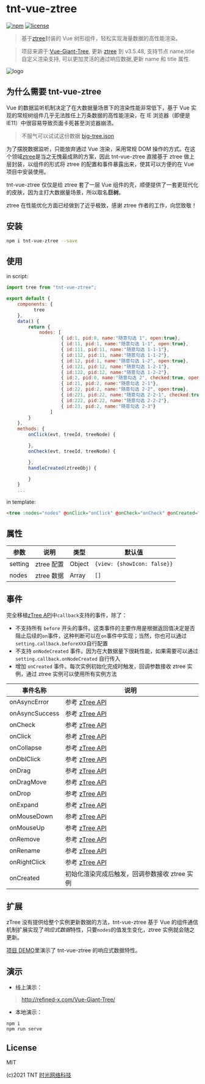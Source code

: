 # tnt-vue-ztree

[![npm](https://img.shields.io/npm/v/tnt-vue-ztree.svg)](https://www.npmjs.com/package/tnt-vue-ztree/) [![license](https://img.shields.io/github/license/tower1229/vue-giant-tree.svg)]()

> 基于[ztree](https://github.com/zTree/zTree_v3)封装的 Vue 树形组件，轻松实现海量数据的高性能渲染。

> 项目来源于:[Vue-Giant-Tree](https://github.com/tower1229/Vue-Giant-Tree), 更新 [ztree](https://github.com/zTree/zTree_v3) 到 v3.5.48, 支持节点 name,title 自定义渲染支持, 可以更加灵活的通过响应数据,更新 name 和 title 属性.

![logo](./docs/img/index.png)

## 为什么需要 tnt-vue-ztree

Vue 的数据监听机制决定了在大数据量场景下的渲染性能非常低下，基于 Vue 实现的常规树组件几乎无法胜任上万条数据的高性能渲染，在 IE 浏览器（即便是 IE11）中很容易导致页面卡死甚至浏览器崩溃。

> 不服气可以试试这份数据 [big-tree.json](http://refined-x.com/Vue-Giant-Tree/mock/big-tree.json)

为了摆脱数据监听，只能放弃通过 Vue 渲染，采用常规 DOM 操作的方式。在这个领域[ztree](https://github.com/zTree/zTree_v3)是当之无愧最成熟的方案，因此 tnt-vue-ztree 直接基于 ztree 做上层封装，以组件的形式将 ztree 的配置和事件暴露出来，使其可以方便的在 Vue 项目中安装使用。

tnt-vue-ztree 仅仅是给 ztree 套了一层 Vue 组件的壳，顺便提供了一套更现代化的皮肤，因为主打大数据量场景，所以取名**巨树**。

ztree 在性能优化方面已经做到了近乎极致，感谢 ztree 作者的工作，向您致敬！

## 安装

```bash
npm i tnt-vue-ztree --save
```

## 使用

in script:

```javascript
import tree from "tnt-vue-ztree";

export default {
	components: {
          tree
	},
	data() {
		return {
			nodes: [
                    { id:1, pid:0, name:"随意勾选 1", open:true},
                    { id:11, pid:1, name:"随意勾选 1-1", open:true},
                    { id:111, pid:11, name:"随意勾选 1-1-1"},
                    { id:112, pid:11, name:"随意勾选 1-1-2"},
                    { id:12, pid:1, name:"随意勾选 1-2", open:true},
                    { id:121, pid:12, name:"随意勾选 1-2-1"},
                    { id:122, pid:12, name:"随意勾选 1-2-2"},
                    { id:2, pid:0, name:"随意勾选 2", checked:true, open:true},
                    { id:21, pid:2, name:"随意勾选 2-1"},
                    { id:22, pid:2, name:"随意勾选 2-2", open:true},
                    { id:221, pid:22, name:"随意勾选 2-2-1", checked:true},
                    { id:222, pid:22, name:"随意勾选 2-2-2"},
                    { id:23, pid:2, name:"随意勾选 2-3"}
                ]
		}
	},
    methods: {
        onClick(evt, treeId, treeNode) {

        },
        onCheck(evt, treeId, treeNode) {

        },
        handleCreated(ztreeObj) {

        }
    }
	...
```

in template:

```html
<tree :nodes="nodes" @onClick="onClick" @onCheck="onCheck" @onCreated="handleCreated" />
```

## 属性

| 参数    | 说明       | 类型   | 默认值                      |
| ------- | ---------- | ------ | --------------------------- |
| setting | ztree 配置 | Object | `{view: {showIcon: false}}` |
| nodes   | ztree 数据 | Array  | `[]`                        |

## 事件

完全移植[zTree API](http://www.treejs.cn/v3/api.php)中`callback`支持的事件，除了：

- 不支持所有 `before` 开头的事件。这类事件的主要作用是根据返回值决定是否阻止后续的`on`事件，这种判断可以在`on`事件中实现；当然，你也可以通过`setting.callback.beforeXXX`自行配置
- 不支持 `onNodeCreated` 事件。因为在大数据量下很耗性能，如果需要可以通过 `setting.callback.onNodeCreated` 自行传入
- 增加 `onCreated` 事件。每次实例初始化完成时触发，回调参数接收 ztree 实例，通过 ztree 实例可以使用所有实例方法

| 事件名称       | 说明                                              |
| -------------- | ------------------------------------------------- |
| onAsyncError   | 参考 [zTree API](http://www.treejs.cn/v3/api.php) |
| onAsyncSuccess | 参考 [zTree API](http://www.treejs.cn/v3/api.php) |
| onCheck        | 参考 [zTree API](http://www.treejs.cn/v3/api.php) |
| onClick        | 参考 [zTree API](http://www.treejs.cn/v3/api.php) |
| onCollapse     | 参考 [zTree API](http://www.treejs.cn/v3/api.php) |
| onDblClick     | 参考 [zTree API](http://www.treejs.cn/v3/api.php) |
| onDrag         | 参考 [zTree API](http://www.treejs.cn/v3/api.php) |
| onDragMove     | 参考 [zTree API](http://www.treejs.cn/v3/api.php) |
| onDrop         | 参考 [zTree API](http://www.treejs.cn/v3/api.php) |
| onExpand       | 参考 [zTree API](http://www.treejs.cn/v3/api.php) |
| onMouseDown    | 参考 [zTree API](http://www.treejs.cn/v3/api.php) |
| onMouseUp      | 参考 [zTree API](http://www.treejs.cn/v3/api.php) |
| onRemove       | 参考 [zTree API](http://www.treejs.cn/v3/api.php) |
| onRename       | 参考 [zTree API](http://www.treejs.cn/v3/api.php) |
| onRightClick   | 参考 [zTree API](http://www.treejs.cn/v3/api.php) |
| onCreated      | 初始化渲染完成后触发，回调参数接收 ztree 实例     |

## 扩展

zTree 没有提供给整个实例更新数据的方法，tnt-vue-ztree 基于 Vue 的组件通信机制扩展实现了*响应式数据*特性，只要`nodes`的值发生变化，ztree 实例就会随之更新。

[项目 DEMO](https://github.com/dodu2014/tnt-vue-ztree)里演示了 tnt-vue-ztree 的响应式数据特性。

## 演示

- 线上演示：

> http://refined-x.com/Vue-Giant-Tree/

- 本地演示：

```
npm i
npm run serve
```

## License

MIT

(c)2021 TNT [时光网络科技](http://www.5shiguang.net/)
